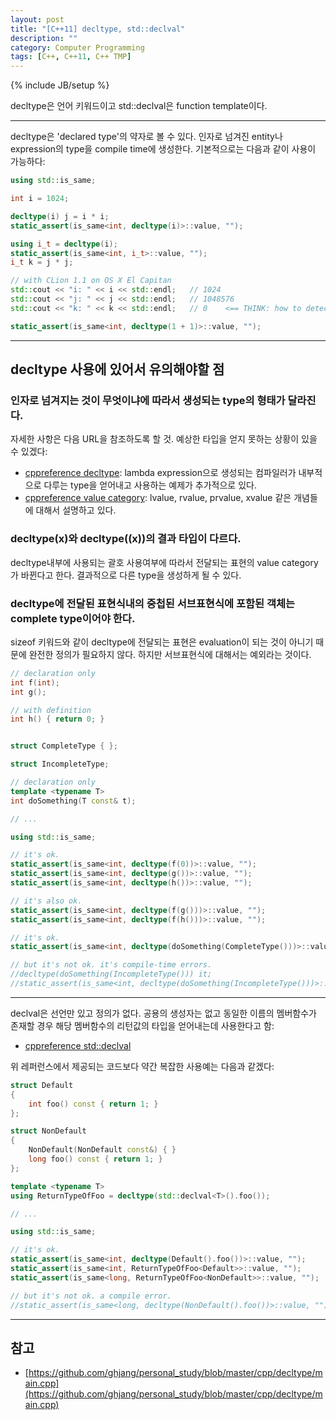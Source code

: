 ```yaml
---
layout: post
title: "[C++11] decltype, std::declval"
description: ""
category: Computer Programming
tags: [C++, C++11, C++ TMP]
---
```

{% include JB/setup %}

decltype은 언어 키워드이고 std::declval은 function template이다.

---
decltype은 'declared type'의 약자로 볼 수 있다. 인자로 넘겨진 entity나 expression의 type을 compile time에 생성한다. 기본적으로는 다음과 같이 사용이 가능하다:

```cpp
using std::is_same;

int i = 1024;

decltype(i) j = i * i;
static_assert(is_same<int, decltype(i)>::value, "");

using i_t = decltype(i);
static_assert(is_same<int, i_t>::value, "");
i_t k = j * j;

// with CLion 1.1 on OS X El Capitan
std::cout << "i: " << i << std::endl;   // 1024
std::cout << "j: " << j << std::endl;   // 1048576
std::cout << "k: " << k << std::endl;   // 0    <== THINK: how to detect something like this?

static_assert(is_same<int, decltype(1 + 1)>::value, "");
```

---

## decltype 사용에 있어서 유의해야할 점

### 인자로 넘겨지는 것이 무엇이냐에 따라서 생성되는 type의 형태가 달라진다.
자세한 사항은 다음 URL을 참조하도록 할 것. 예상한 타입을 얻지 못하는 상황이 있을 수 있겠다:

+ [cppreference decltype](http://en.cppreference.com/w/cpp/language/decltype): lambda expression으로 생성되는 컴파일러가 내부적으로 다루는 type을 얻어내고 사용하는 예제가 추가적으로 있다. 
+ [cppreference value category](http://en.cppreference.com/w/cpp/language/value_category): lvalue, rvalue, prvalue, xvalue 같은 개념들에 대해서 설명하고 있다.

### decltype(x)와 decltype((x))의 결과 타입이 다르다.
decltype내부에 사용되는 괄호 사용여부에 따라서 전달되는 표현의 value category가 바뀐다고 한다. 결과적으로 다른 type을 생성하게 될 수 있다.

### decltype에 전달된 표현식내의 중첩된 서브표현식에 포함된 객체는 complete type이어야 한다.
sizeof 키워드와 같이 decltype에 전달되는 표현은 evaluation이 되는 것이 아니기 때문에 완전한 정의가 필요하지 않다. 하지만 서브표현식에 대해서는 예외라는 것이다.
```cpp
// declaration only
int f(int);
int g();

// with definition
int h() { return 0; }


struct CompleteType { };

struct IncompleteType;

// declaration only
template <typename T>
int doSomething(T const& t);

// ...

using std::is_same;

// it's ok.
static_assert(is_same<int, decltype(f(0))>::value, "");
static_assert(is_same<int, decltype(g())>::value, "");
static_assert(is_same<int, decltype(h())>::value, "");

// it's also ok.
static_assert(is_same<int, decltype(f(g()))>::value, "");
static_assert(is_same<int, decltype(f(h()))>::value, "");

// it's ok.
static_assert(is_same<int, decltype(doSomething(CompleteType()))>::value, "");

// but it's not ok. it's compile-time errors.
//decltype(doSomething(IncompleteType())) it;
//static_assert(is_same<int, decltype(doSomething(IncompleteType()))>::value, "");
```

---
declval은 선언만 있고 정의가 없다. 공용의 생성자는 없고 동일한 이름의 멤버함수가 존재할 경우 해당 멤버함수의 리턴값의 타입을 얻어내는데 사용한다고 함:

+ [cppreference std::declval](http://en.cppreference.com/w/cpp/utility/declval)

위 레퍼런스에서 제공되는 코드보다 약간 복잡한 사용예는 다음과 같겠다:
```cpp
struct Default
{
    int foo() const { return 1; }
};

struct NonDefault
{
    NonDefault(NonDefault const&) { }
    long foo() const { return 1; }
};

template <typename T>
using ReturnTypeOfFoo = decltype(std::declval<T>().foo());

// ...

using std::is_same;

// it's ok.
static_assert(is_same<int, decltype(Default().foo())>::value, "");
static_assert(is_same<int, ReturnTypeOfFoo<Default>>::value, "");
static_assert(is_same<long, ReturnTypeOfFoo<NonDefault>>::value, "");

// but it's not ok. a compile error.
//static_assert(is_same<long, decltype(NonDefault().foo())>::value, "");
```

---

## 참고
+ [https://github.com/ghjang/personal_study/blob/master/cpp/decltype/main.cpp](https://github.com/ghjang/personal_study/blob/master/cpp/decltype/main.cpp)
